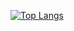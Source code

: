[![Top Langs](https://github-readme-stats.vercel.app/api/top-langs/?username=AlecXQ&layout=compact)](https://github.com/anuraghazra/github-readme-stats)
